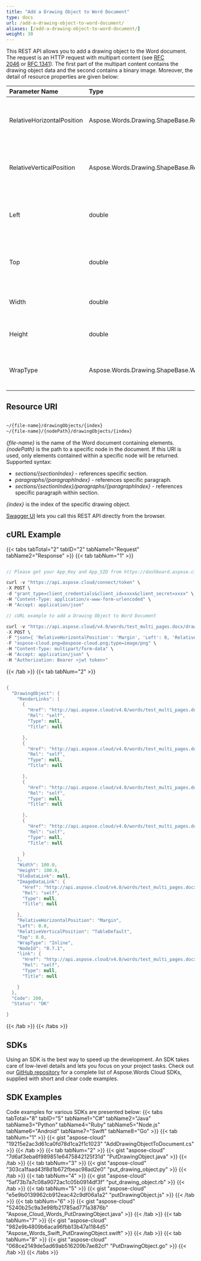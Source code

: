 ```yaml
---
title: "Add a Drawing Object to Word Document"
type: docs
url: /add-a-drawing-object-to-word-document/
aliases: [/add-a-drawing-object-to-word-document/]
weight: 30
---
```


This REST API allows you to add a drawing object to the Word document. The request is an HTTP request with multipart content (see [RFC 2046](http://tools.ietf.org/html/rfc2046#page-17) or [RFC 1341](http://www.w3.org/Protocols/rfc1341/7_2_Multipart.html)). The first part of the multipart content contains the drawing object data and the second contains a binary image. Moreover, the detail of resource properties are given below:

|Parameter Name|Type|Description|
| :- | :- | :- |
|RelativeHorizontalPosition|Aspose.Words.Drawing.ShapeBase.RelativeHorizontalPosition|Specifies where the distance to the image is measured.|
|RelativeVerticalPosition|Aspose.Words.Drawing.ShapeBase.RelativeVerticalPosition|Specifies where the distance to the image is measured.|
|Left|double|Distance in points from the origin to the left side of the image.|
|Top|double|Distance in points from the origin to the top side of the image.|
|Width|double|Width of the drawing objects in points.|
|Height|double|Height of the drawing object in points.|
|WrapType|Aspose.Words.Drawing.ShapeBase.WrapType|Specifies how to wrap text around the image.|

## Resource URI

```html

~/{file-name}/drawingObjects/{index}
~/{file-name}/{nodePath}/drawingObjects/{index}
```

*{file-name}* is the name of the Word document containing elements.
*{nodePath}* is the path to a specific node in the document. If this URI is used, only elements contained within a specific node will be returned. Supported syntax:

- *sections/{sectionIndex}* - references specific section.
- *paragraphs/{paragraphIndex}* - references specific paragraph.
- *sections/{sectionIndex}/paragraphs/{paragraphIndex}* - references specific paragraph within section.

*{index}* is the index of the specific drawing object.

[Swagger UI](https://apireference.aspose.cloud/words/#/DrawingObjects/InsertDrawingObject) lets you call this REST API directly from the browser. 

## cURL Example

{{< tabs tabTotal="2" tabID="2" tabName1="Request" tabName2="Response" >}}
{{< tab tabNum="1" >}}
```java

// Please get your App_Key and App_SID from https://dashboard.aspose.cloud/#/apps. Place your App_Key in "client_secret" and App_SID in "client_id" argument.

curl -v "https://api.aspose.cloud/connect/token" \
-X POST \
-d "grant_type=client_credentials&client_id=xxxx&client_secret=xxxx" \
-H "Content-Type: application/x-www-form-urlencoded" \
-H "Accept: application/json"

// cURL example to add a Drawing Object to Word Document

curl -v "https://api.aspose.cloud/v4.0/words/test_multi_pages.docx/drawingObjects" \
-X POST \
-F "json={ 'RelativeHorizontalPosition': 'Margin', 'Left': 0, 'RelativeVerticalPosition': 'Margin', 'Top': 0, 'Width': 100, 'Height': 100, 'WrapType': 'Inline' };type=application/json" \
-F "aspose-cloud.png=@aspose-cloud.png;type=image/png" \
-H "Content-Type: multipart/form-data" \
-H "Accept: application/json" \
-H "Authorization: Bearer <jwt token>"

```

{{< /tab >}}
{{< tab tabNum="2" >}}
```java

{
  "DrawingObject": {
    "RenderLinks": [
      {
        "Href": "http://api.aspose.cloud/v4.0/words/test_multi_pages.docx/sections/0/paragraphs/7/drawingObjects/0?format=jpeg",
        "Rel": "self",
        "Type": null,
        "Title": null

      },
      {
        "Href": "http://api.aspose.cloud/v4.0/words/test_multi_pages.docx/sections/0/paragraphs/7/drawingObjects/0?format=tiff",
        "Rel": "self",
        "Type": null,
        "Title": null

      },
      {
        "Href": "http://api.aspose.cloud/v4.0/words/test_multi_pages.docx/sections/0/paragraphs/7/drawingObjects/0?format=png",
        "Rel": "self",
        "Type": null,
        "Title": null

      },
      {
        "Href": "http://api.aspose.cloud/v4.0/words/test_multi_pages.docx/sections/0/paragraphs/7/drawingObjects/0?format=bmp",
        "Rel": "self",
        "Type": null,
        "Title": null

      }
    ],
    "Width": 100.0,
    "Height": 100.0,
    "OleDataLink": null,
    "ImageDataLink": {
      "Href": "http://api.aspose.cloud/v4.0/words/test_multi_pages.docx/sections/0/paragraphs/7/drawingObjects/0/ImageData",
      "Rel": "self",
      "Type": null,
      "Title": null

    },
    "RelativeHorizontalPosition": "Margin",
    "Left": 0.0,
    "RelativeVerticalPosition": "TableDefault",
    "Top": 0.0,
    "WrapType": "Inline",
    "NodeId": "0.7.1",
    "link": {
      "Href": "http://api.aspose.cloud/v4.0/words/test_multi_pages.docx/sections/0/paragraphs/7/drawingObjects/0",
      "Rel": "self",
      "Type": null,
      "Title": null

    }
  },
  "Code": 200,
  "Status": "OK"

}
```

{{< /tab >}}
{{< /tabs >}}
## SDKs

Using an SDK is the best way to speed up the development. An SDK takes care of low-level details and lets you focus on your project tasks. Check out our [GitHub repository](https://github.com/aspose-words-cloud) for a complete list of Aspose.Words Cloud SDKs, supplied with short and clear code examples.

## SDK Examples

Code examples for various SDKs are presented below:
{{< tabs tabTotal="8" tabID="5" tabName1="C#" tabName2="Java" tabName3="Python" tabName4="Ruby" tabName5="Node.js" tabName6="Android" tabName7="Swift" tabName8="Go" >}}
{{< tab tabNum="1" >}}
{{< gist "aspose-cloud" "19215e2ac3d61ca0fd78d1ca2f1c1023" "AddDrawingObjectToDocument.cs" >}}
{{< /tab >}}
{{< tab tabNum="2" >}}
{{< gist "aspose-cloud" "7d6af3eba6f989851e6475842125f31d" "PutDrawingObject.java" >}}
{{< /tab >}}
{{< tab tabNum="3" >}}
{{< gist "aspose-cloud" "303ca1faad43f8d1b672fbeac98ad2e0" "put_drawing_object.py" >}}
{{< /tab >}}
{{< tab tabNum="4" >}}
{{< gist "aspose-cloud" "5af73b7a7c08a9072ac1c05b0914df3f" "put_drawing_object.rb" >}}
{{< /tab >}}
{{< tab tabNum="5" >}}
{{< gist "aspose-cloud" "e5e9b0139962cb912eac42c9df06a1a2" "putDrawingObject.js" >}}
{{< /tab >}}
{{< tab tabNum="6" >}}
{{< gist "aspose-cloud" "5240b25c9a3e98fb21785ad771a3876b" "Aspose_Cloud_Words_PutDrawingObject.java" >}}
{{< /tab >}}
{{< tab tabNum="7" >}}
{{< gist "aspose-cloud" "982e9b4809b6aca96fbb13b47a1184d5" "Aspose_Words_Swift_PutDrawingObject.swift" >}}
{{< /tab >}}
{{< tab tabNum="8" >}}
{{< gist "aspose-cloud" "068ce2149de5ad69ab516209b7ae82cf" "PutDrawingObject.go" >}}
{{< /tab >}}
{{< /tabs >}}

